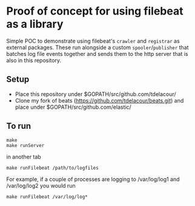 # Proof of concept for using filebeat as a library

Simple POC to demonstrate using filebeat's `crawler` and `registrar` as
external packages. These run alongside a custom `spooler`/`publisher` that 
batches log file events together and sends them to the http server that is also
in this repository.

## Setup
- Place this repository under $GOPATH/src/github.com/tdelacour/
- Clone my fork of beats (https://github.com/tdelacour/beats.git) and place under
$GOPATH/src/github.com/elastic/

## To run
```
make
make runServer
```
in another tab
```
make runFilebeat /path/to/logfiles
```
For example, if a couple of processes are logging to /var/log/log1 and /var/log/log2
you would run
```
make runFilebeat /var/log/log*
```
